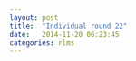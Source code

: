 ```yaml
---
layout: post
title:  "Individual round 22"
date:   2014-11-20 06:23:45
categories: rlms
---
```




[jekyll-gh]: https://github.com/mojombo/jekyll
[jekyll]:    http://jekyllrb.com
